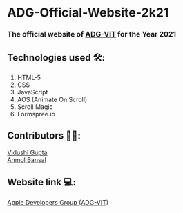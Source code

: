 # ADG-Official-Website-2k21

### The official website of [ADG-VIT](https://github.com/ADG-VIT) for the Year 2021

## Technologies used 🛠:
1. HTML-5
2. CSS
3. JavaScript
4. AOS (Animate On Scroll)
5. Scroll Magic
6. Formspree.io

## Contributors 👨‍💻:
[Vidushi Gupta](https://github.com/vidushig08)
<br>
[Anmol Bansal](https://github.com/anmolbansal7) 

## Website link 💻:
[Apple Developers Group (ADG-VIT)](https://adgvit.com/)

